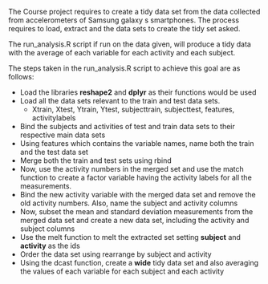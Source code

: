 The Course project requires to create a tidy data set from the data collected from accelerometers of Samsung galaxy s smartphones. 
The process requires to load, extract and the data sets to create the tidy set asked.

The run_analysis.R script if run on the data given, will produce a tidy data with the average of each variable
for each activity and each subject.

The steps taken in the run_analysis.R script to achieve this goal are as follows:

- Load the libraries **reshape2** and **dplyr** as their functions would be used
- Load all the data sets relevant to the train and test data sets.
  * Xtrain, Xtest, Ytrain, Ytest, subjecttrain, subjecttest, features, activitylabels
- Bind the subjects and activities of test and train data sets to their respective main data sets
- Using features which contains the variable names, name both the train and the test data set
- Merge both the train and test sets using rbind
- Now, use the activity numbers in the merged set and use the match function to create a factor variable having the activity labels
for all the measurements.
- Bind the new activity variable with the merged data set and remove the old activity numbers. Also, name the subject and activity columns
- Now, subset the mean and standard deviation measurements from the merged data set and create a new data set, including
the activity and subject columns
- Use the melt function to melt the extracted set setting **subject** and **activity** as the ids
- Order the data set using rearrange by subject and activity
- Using the dcast function, create a **wide** tidy data set and also averaging the values of each variable for each subject and each activity
